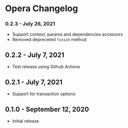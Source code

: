 # Opera Changelog

### 0.2.3 - July 26, 2021

- Support context, params and dependencies accessors
- Removed depreceted `finish` method

## 0.2.2 - July 7, 2021

- Test release using Github Actions

## 0.2.1 - July 7, 2021

- Support for transaction options

## 0.1.0 - September 12, 2020

- Initial release
